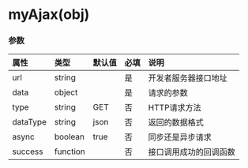 # myAjax(obj)

### 参数

| 属性     | 类型     | 默认值 | 必填 | 说明                   |
| :------- | :------- | :----- | :--- | :--------------------- |
| url      | string   |        | 是   | 开发者服务器接口地址   |
| data     | object   |        | 是   | 请求的参数             |
| type     | string   | GET    | 否   | HTTP请求方法           |
| dataType | string   | json   | 否   | 返回的数据格式         |
| async    | boolean  | true   | 否   | 同步还是异步请求       |
| success  | function |        | 否   | 接口调用成功的回调函数 |